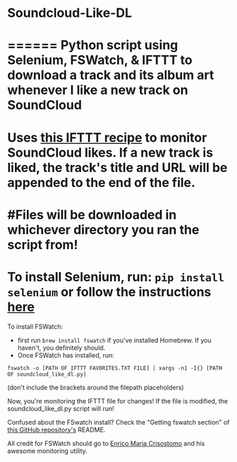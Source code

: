# Soundcloud-Like-DL
======
Python script using Selenium, FSWatch, &amp; IFTTT to download a track and its album art whenever I like a new track on SoundCloud
======
Uses [this IFTTT recipe](https://goo.gl/556rKd) to monitor SoundCloud likes. If a new track is liked, the track's title and URL will be appended to the end of the file.
=====
#Files will be downloaded in whichever directory you ran the script from!
=====
To install Selenium, run: `pip install selenium` or follow the instructions [here](http://goo.gl/JmxrPT)
======
To install FSWatch:
  * first run `brew install fswatch` if you've installed Homebrew. If you haven't, you definitely should.
  * Once FSWatch has installed, run:
  
  `fswatch -o [PATH OF IFTTT FAVORITES.TXT FILE] | xargs -n1 -I{} [PATH OF soundcloud_like_dl.py]`

  (don't include the brackets around the filepath placeholders)

Now, you're monitoring the IFTTT file for changes! If the file is modified, the soundcloud_like_dl.py script will run!


Confused about the FSwatch install? Check the "Getting fswatch section" of [this GitHub repository's](https://github.com/emcrisostomo/fswatch) README.

All credit for FSWatch should go to [Enrico Maria Crisostomo](https://github.com/emcrisostomo) and his awesome monitoring utility.
